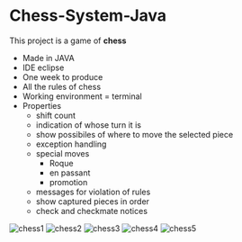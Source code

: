 # Chess-System-Java

This project is a game of **chess**
* Made in JAVA
* IDE eclipse
* One week to produce
* All the rules of chess
* Working environment = terminal
* Properties
  * shift count
  * indication of whose turn it is
  * show possibiles of where to move the selected piece
  * exception handling
  * special moves
    * Roque
    * en passant
    * promotion
  * messages for violation of rules
  * show captured pieces in order
  * check and checkmate notices
  
![chess1](https://github.com/amosjuda/Chess-System-Java/assets/103194534/18cf19df-4857-4100-8a88-d34be25a510c)
![chess2](https://github.com/amosjuda/Chess-System-Java/assets/103194534/fe8a19f2-95ef-49c9-ac52-8afec427b405)
![chess3](https://github.com/amosjuda/Chess-System-Java/assets/103194534/14d9d25e-81dd-442e-96a1-5a577e2ce114)
![chess4](https://github.com/amosjuda/Chess-System-Java/assets/103194534/0821d9d4-d656-4dbe-a800-225e5962d23d)
![chess5](https://github.com/amosjuda/Chess-System-Java/assets/103194534/972e2cda-4953-4dd9-b420-e90955ba2cb3)
